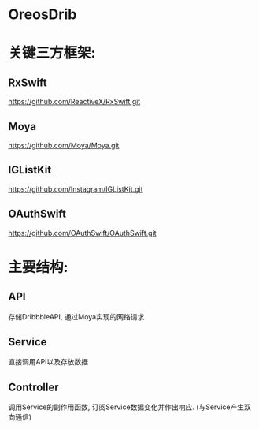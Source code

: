 # OreosDrib

 关键三方框架:
 ====
 
 RxSwift 
 -------
 https://github.com/ReactiveX/RxSwift.git

 Moya 
 -------
 https://github.com/Moya/Moya.git
 
 IGListKit 
 -------
 https://github.com/Instagram/IGListKit.git
 
 OAuthSwift 
 -------
 https://github.com/OAuthSwift/OAuthSwift.git

 主要结构:
 ====
 
 API
 ------
 存储DribbbleAPI, 通过Moya实现的网络请求
 
 Service
 ------
 直接调用API以及存放数据
 
 Controller
 ------
 调用Service的副作用函数, 订阅Service数据变化并作出响应. (与Service产生双向通信)
